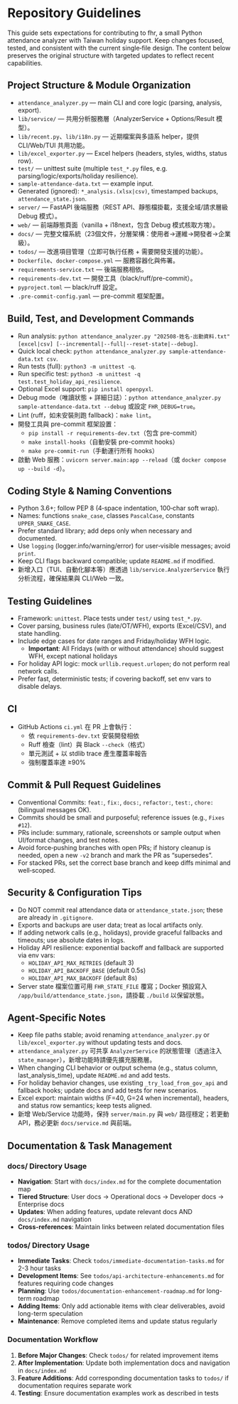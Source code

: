 # Repository Guidelines

This guide sets expectations for contributing to fhr, a small Python attendance analyzer with Taiwan holiday support. Keep changes focused, tested, and consistent with the current single‑file design. The content below preserves the original structure with targeted updates to reflect recent capabilities.

## Project Structure & Module Organization
- `attendance_analyzer.py` — main CLI and core logic (parsing, analysis, export).
- `lib/service/` — 共用分析服務層（AnalyzerService + Options/Result 模型）。
- `lib/recent.py`、`lib/i18n.py` — 近期檔案與多語系 helper，提供 CLI/Web/TUI 共用功能。
- `lib/excel_exporter.py` — Excel helpers (headers, styles, widths, status row).
- `test/` — unittest suite (multiple `test_*.py` files, e.g. parsing/logic/exports/holiday resilience).
- `sample-attendance-data.txt` — example input.
- Generated (ignored): `*_analysis.(xlsx|csv)`, timestamped backups, `attendance_state.json`.
- `server/` — FastAPI 後端服務（REST API、靜態檔掛載，支援全域/請求層級 Debug 模式）。
- `web/` — 前端靜態頁面（vanilla + i18next，包含 Debug 模式核取方塊）。
- `docs/` — 完整文檔系統（23個文件，分層架構：使用者→運維→開發者→企業級）。
- `todos/` — 改進項目管理（立即可執行任務 + 需要開發支援的功能）。
- `Dockerfile`、`docker-compose.yml` — 服務容器化與佈署。
- `requirements-service.txt` — 後端服務相依。
- `requirements-dev.txt` — 開發工具（black/ruff/pre-commit）。
- `pyproject.toml` — black/ruff 設定。
- `.pre-commit-config.yaml` — pre-commit 框架配置。

## Build, Test, and Development Commands
- Run analysis: `python attendance_analyzer.py "202508-姓名-出勤資料.txt" [excel|csv] [--incremental|--full|--reset-state|--debug]`.
- Quick local check: `python attendance_analyzer.py sample-attendance-data.txt csv`.
- Run tests (full): `python3 -m unittest -q`.
- Run specific test: `python3 -m unittest -q test.test_holiday_api_resilience`.
- Optional Excel support: `pip install openpyxl`.
- Debug mode（唯讀狀態 + 詳細日誌）：`python attendance_analyzer.py sample-attendance-data.txt --debug` 或設定 `FHR_DEBUG=true`。
 - Lint (ruff，如未安裝則跑 fallback)：`make lint`。
 - 開發工具與 pre-commit 框架設置：
   - `pip install -r requirements-dev.txt`（包含 pre-commit）
   - `make install-hooks`（自動安裝 pre-commit hooks）
   - `make pre-commit-run`（手動運行所有 hooks）
 - 啟動 Web 服務：`uvicorn server.main:app --reload`（或 `docker compose up --build -d`）。

## Coding Style & Naming Conventions
- Python 3.6+; follow PEP 8 (4‑space indentation, 100‑char soft wrap).
- Names: functions `snake_case`, classes `PascalCase`, constants `UPPER_SNAKE_CASE`.
- Prefer standard library; add deps only when necessary and documented.
- Use `logging` (logger.info/warning/error) for user‑visible messages; avoid `print`.
- Keep CLI flags backward compatible; update `README.md` if modified.
- 新增入口（TUI、自動化腳本等）應透過 `lib/service.AnalyzerService` 執行分析流程，確保結果與 CLI/Web 一致。

## Testing Guidelines
- Framework: `unittest`. Place tests under `test/` using `test_*.py`.
- Cover parsing, business rules (late/OT/WFH), exports (Excel/CSV), and state handling.
- Include edge cases for date ranges and Friday/holiday WFH logic.
  - **Important**: All Fridays (with or without attendance) should suggest WFH, except national holidays
- For holiday API logic: mock `urllib.request.urlopen`; do not perform real network calls.
- Prefer fast, deterministic tests; if covering backoff, set env vars to disable delays.

## CI
- GitHub Actions `ci.yml` 在 PR 上會執行：
  - 依 `requirements-dev.txt` 安裝開發相依
  - Ruff 檢查（lint）與 Black `--check`（格式）
  - 單元測試 + 以 stdlib trace 產生覆蓋率報告
  - 強制覆蓋率達 ≥90%

## Commit & Pull Request Guidelines
- Conventional Commits: `feat:`, `fix:`, `docs:`, `refactor:`, `test:`, `chore:` (bilingual messages OK).
- Commits should be small and purposeful; reference issues (e.g., `Fixes #12`).
- PRs include: summary, rationale, screenshots or sample output when UI/format changes, and test notes.
- Avoid force‑pushing branches with open PRs; if history cleanup is needed, open a new `-v2` branch and mark the PR as “supersedes”.
- For stacked PRs, set the correct base branch and keep diffs minimal and well‑scoped.

## Security & Configuration Tips
- Do NOT commit real attendance data or `attendance_state.json`; these are already in `.gitignore`.
- Exports and backups are user data; treat as local artifacts only.
- If adding network calls (e.g., holidays), provide graceful fallbacks and timeouts; use absolute dates in logs.
- Holiday API resilience: exponential backoff and fallback are supported via env vars:
  - `HOLIDAY_API_MAX_RETRIES` (default 3)
  - `HOLIDAY_API_BACKOFF_BASE` (default 0.5s)
  - `HOLIDAY_API_MAX_BACKOFF` (default 8s)
 - Server state 檔案位置可用 `FHR_STATE_FILE` 覆寫；Docker 預設寫入 `/app/build/attendance_state.json`，請掛載 `./build` 以保留狀態。

## Agent‑Specific Notes
- Keep file paths stable; avoid renaming `attendance_analyzer.py` or `lib/excel_exporter.py` without updating tests and docs.
- `attendance_analyzer.py` 可共享 `AnalyzerService` 的狀態管理（透過注入 `state_manager`），新增功能時請優先擴充服務層。
- When changing CLI behavior or output schema (e.g., status column, last_analysis_time), update `README.md` and add tests.
- For holiday behavior changes, use existing `_try_load_from_gov_api` and fallback hooks; update docs and add tests for new scenarios.
- Excel export: maintain widths (F=40, G=24 when incremental), headers, and status row semantics; keep tests aligned.
- 新增 Web/Service 功能時，保持 `server/main.py` 與 `web/` 路徑穩定；若更動 API，務必更新 `docs/service.md` 與前端。

## Documentation & Task Management

### docs/ Directory Usage
- **Navigation**: Start with `docs/index.md` for the complete documentation map
- **Tiered Structure**: User docs → Operational docs → Developer docs → Enterprise docs
- **Updates**: When adding features, update relevant docs AND `docs/index.md` navigation
- **Cross-references**: Maintain links between related documentation files

### todos/ Directory Usage
- **Immediate Tasks**: Check `todos/immediate-documentation-tasks.md` for 2-3 hour tasks
- **Development Items**: See `todos/api-architecture-enhancements.md` for features requiring code changes
- **Planning**: Use `todos/documentation-enhancement-roadmap.md` for long-term roadmap
- **Adding Items**: Only add actionable items with clear deliverables, avoid long-term speculation
- **Maintenance**: Remove completed items and update status regularly

### Documentation Workflow
1. **Before Major Changes**: Check `todos/` for related improvement items
2. **After Implementation**: Update both implementation docs and navigation in `docs/index.md`
3. **Feature Additions**: Add corresponding documentation tasks to `todos/` if documentation requires separate work
4. **Testing**: Ensure documentation examples work as described in tests
